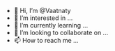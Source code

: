- 👋 Hi, I’m @Vaatnaty
- 👀 I’m interested in ...
- 🌱 I’m currently learning ...
- 💞️ I’m looking to collaborate on ...
- 📫 How to reach me ...

<!---
Vaatnaty/Vaatnaty is a ✨ special ✨ repository because its `README.md` (this file) appears on your GitHub profile.
You can click the Preview link to take a look at your changes.
--->
